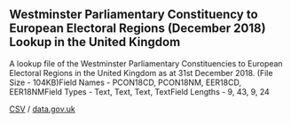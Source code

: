 ## Westminster Parliamentary Constituency to European Electoral Regions (December 2018) Lookup in the United Kingdom

A lookup file of the Westminster Parliamentary Constituencies to European Electoral Regions in the United Kingdom as at 31st December 2018. (File Size - 104KB)Field Names - PCON18CD, PCON18NM, EER18CD, EER18NMField Types - Text, Text, Text, TextField Lengths - 9, 43, 9, 24

[CSV](csv/113.csv) / [data.gov.uk](https://data.gov.uk/dataset/e2401789-e072-44ff-972c-d734d23e613c/westminster-parliamentary-constituency-to-european-electoral-regions-december-2018-lookup-in-the-united-kingdom)

